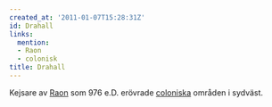 ```yaml
---
created_at: '2011-01-07T15:28:31Z'
id: Drahall
links:
  mention:
  - Raon
  - colonisk
title: Drahall
---
```


Kejsare av [Raon] som 976 e.D. erövrade [coloniska] områden i sydväst.

  [Raon]: Raon
  [coloniska]: colonisk
